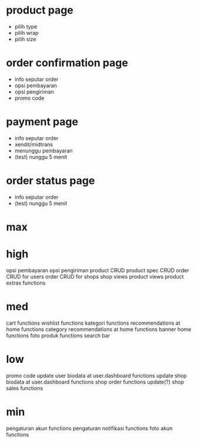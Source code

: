# product page
- pilih type
- pilih wrap
- pilih size

# order confirmation page
- info seputar order
- opsi pembayaran
- opsi pengiriman
- promo code

# payment page
- info seputar order
- xendit/midtrans
- menunggu pembayaran
- (test) nunggu 5 menit

# order status page
- info seputar order
- (test) nunggu 5 menit

# max

# high
opsi pembayaran
opsi pengiriman
product CRUD
product spec CRUD
order CRUD for users
order CRUD for shops
shop views
product views
product extras functions

# med
cart functions
wishlist functions
kategori functions
recommendations at home functions
category recommendations at home functions
banner home functions
foto produk functions
search bar

# low
promo code
update user biodata at user.dashboard functions
update shop biodata at user.dashboard functions
shop order functions update(?)
shop sales functions

# min
pengaturan akun functions
pengaturan notifikasi functions
foto akun functions